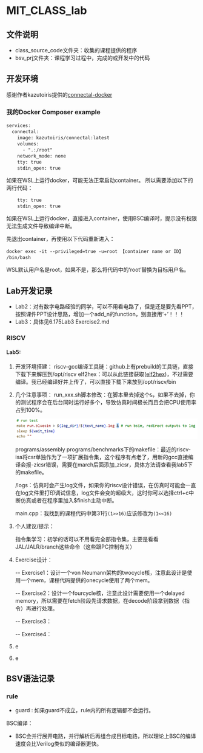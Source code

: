 # MIT_CLASS_lab

## 文件说明

- class_source_code文件夹：收集的课程提供的程序
- bsv_prj文件夹：课程学习过程中，完成的或开发中的代码

## 开发环境

感谢作者kazutoiris提供的[connectal-docker](https://github.com/kazutoiris/connectal-docker)

### 我的Docker Composer example

```
services:
  connectal:
    image: kazutoiris/connectal:latest
    volumes:
      - ".:/root"
    network_mode: none
    tty: true
    stdin_open: true
```

如果在WSL上运行docker，可能无法正常启动container。
所以需要添加以下的两行代码：

```
    tty: true
    stdin_open: true
```

如果在WSL上运行docker，直接进入container，使用BSC编译时，提示没有权限无法生成文件导致编译中断。

先退出container，再使用以下代码重新进入：

```
docker exec -it --privileged=true -u=root 【container name or ID】 /bin/bash
```

WSL默认用户名是root，如果不是，那么将代码中的‘root’替换为目标用户名。

## Lab开发记录

- Lab2：对有数字电路经验的同学，可以不用看电路了，但是还是要先看PPT，按照课件PPT设计思路，增加一个add_n的function，别直接用‘+’！！！
- Lab3：具体见6.175Lab3 Exercise2.md

### RISCV

#### Lab5:

1. 开发环境搭建：
   riscv-gcc编译工具链：github上有prebuild的工具链，直接下载下来解压到/opt/riscv
   elf2hex：可以从此链接获取([elf2hex](https://github.com/riscvarchive/riscv-fesvr))，不过需要编译。我已经编译好并上传了，可以直接下载下来放到/opt/riscv/bin
2. 几个注意事项：
   run_xxx.sh脚本修改：在脚本里去掉这个`&`，如果不去掉，你的测试程序会在后台同时运行好多个，导致仿真时间极长而且会把CPU使用率占到100%。

   ![1730980569254](images/README/1730980569254.png)

   programs/assembly programs/benchmarks下的makefile：最近的riscv-isa将csr单独作为了一项扩展指令集，这个程序有点老了，用新的gcc直接编译会报-zicsr错误，需要在march后面添加_zicsr，具体方法请查看我lab5下的makefile。

   /logs：仿真时会产生log文件，如果你的riscv设计错误，在仿真时可能会一直在log文件里打印调试信息，log文件会变的超级大，这时你可以选择ctrl+c中断仿真或者在程序里加入$finish主动中断。

   main.cpp：我找到的课程代码中第31行`(1>>16)`应该修改为`(1<<16)`
3. 个人建议/提示：

   指令集学习：初学的话可以不用看完全部指令集，主要是看看JAL/JALR/branch这些命令（这些跟PC控制有关）
4. Exercise设计：

   -- Exercise1：设计一个von Neumann架构的twocycle核，注意此设计是使用一个mem，课程代码提供的onecycle使用了两个mem。

   -- Exercise2：设计一个fourcycle核，注意此设计需要使用一个delayed memory，所以需要在fetch阶段先请求数据，在decode阶段拿到数据（指令）再进行处理。

   -- Exercise3：

   -- Exercise4：
5. e
6. e

## BSV语法记录

### rule

- guard : 如果guard不成立，rule内的所有逻辑都不会运行。

BSC编译：

- BSC会并行展开电路，并行解析后再组合成目标电路，所以理论上BSC的编译速度会比Verilog类似的编译器更快。
